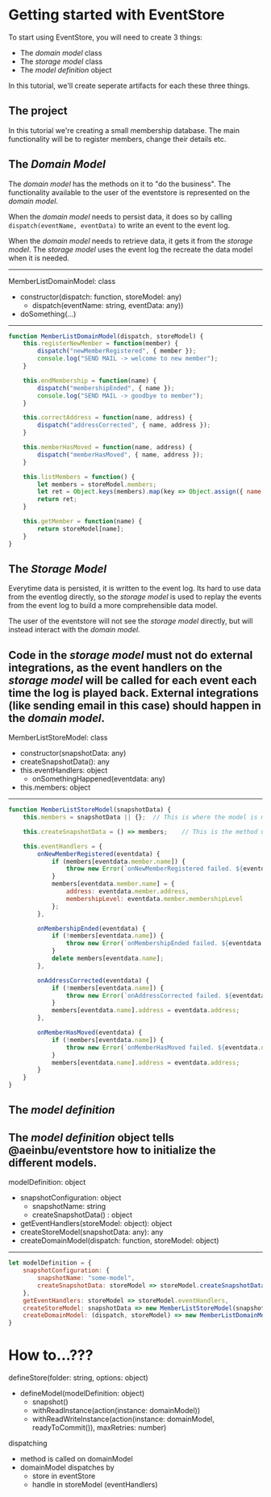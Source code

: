 # Getting started with EventStore
To start using EventStore, you will need to create 3 things:
- The _domain model_ class
- The _storage model_ class
- The _model definition_ object

In this tutorial, we'll create seperate artifacts for each these three things.

## The project
In this tutorial we're creating a small membership database. The main functionality will be to register members, change their details etc.

## The _Domain Model_
The _domain model_ has the methods on it to "do the business". The functionality available to the user of the eventstore is represented on the _domain model_.

When the _domain model_ needs to persist data, it does so by calling `dispatch(eventName, eventData)` to write an event to the event log.

When the _domain model_ needs to retrieve data, it gets it from the _storage model_. The _storage model_ uses the event log the recreate the data model when it is needed.

---
MemberListDomainModel: class
- constructor(dispatch: function, storeModel: any)
	- dispatch(eventName: string, eventData: any))
- doSomething(...)

---
```javascript
function MemberListDomainModel(dispatch, storeModel) {
	this.registerNewMember = function(member) {
		dispatch("newMemberRegistered", { member });
		console.log("SEND MAIL -> welcome to new member");
	}

	this.endMembership = function(name) {
		dispatch("membershipEnded", { name });
		console.log("SEND MAIL -> goodbye to member");
	}

	this.correctAddress = function(name, address) {
		dispatch("addressCorrected", { name, address });
	}

	this.memberHasMoved = function(name, address) {
		dispatch("memberHasMoved", { name, address });
	}

	this.listMembers = function() {
		let members = storeModel.members;
		let ret = Object.keys(members).map(key => Object.assign({ name: key }, members[key]));
		return ret;
	}

	this.getMember = function(name) {
		return storeModel[name];
	}
}
```

## The _Storage Model_
Everytime data is persisted, it is written to the event log. Its hard to use data from the eventlog directly, so the _storage model_ is used to replay the events from the event log to build a more comprehensible data model.

The user of the eventstore will not see the _storage model_ directly, but will instead interact with the _domain model_.

Code in the _storage model_ must not do external integrations, as the event handlers on the _storage model_ will be called for each event each time the log is played back. External integrations (like sending email in this case) should happen in the _domain model_.
---
MemberListStoreModel: class
- constructor(snapshotData: any)
- createSnapshotData(): any
- this.eventHandlers: object
	- onSomethingHappened(eventdata: any)
- this.members: object

---
```javascript
function MemberListStoreModel(snapshotData) {
	this.members = snapshotData || {};	// This is where the model is materialized!

	this.createSnapshotData = () => members;	// This is the method used to serialize to a snapshot. This method is the inverse of the above assignment of snapshotData

	this.eventHandlers = {
		onNewMemberRegistered(eventdata) {
			if (members[eventdata.member.name]) {
				throw new Error(`onNewMemberRegistered failed. ${eventdata.member.name} is already a member.`)
			}
			members[eventdata.member.name] = {
				address: eventdata.member.address,
				membershipLevel: eventdata.member.membershipLevel
			};
		},

		onMembershipEnded(eventdata) {
			if (!members[eventdata.name]) {
				throw new Error(`onMembershipEnded failed. ${eventdata.name} is not a member.`)
			}
			delete members[eventdata.name];
		},

		onAddressCorrected(eventdata) {
			if (!members[eventdata.name]) {
				throw new Error(`onAddressCorrected failed. ${eventdata.name} is not a member.`)
			}
			members[eventdata.name].address = eventdata.address;
		},

		onMemberHasMoved(eventdata) {
			if (!members[eventdata.name]) {
				throw new Error(`onMemberHasMoved failed. ${eventdata.name} is not a member.`)
			}
			members[eventdata.name].address = eventdata.address;
		}
	}
}
```

## The _model definition_
The _model definition_ object tells @aeinbu/eventstore how to initialize the different models.
---
modelDefinition: object
- snapshotConfiguration: object
	- snapshotName: string
	- createSnapshotData() : object
- getEventHandlers(storeModel: object): object
- createStoreModel(snapshotData: any): any
- createDomainModel(dispatch: function, storeModel: object)

---
```javascript
let modelDefinition = {
	snapshotConfiguration: {
		snapshotName: "some-model",
		createSnapshotData: storeModel => storeModel.createSnapshotData()
	},
	getEventHandlers: storeModel => storeModel.eventHandlers,
	createStoreModel: snapshotData => new MemberListStoreModel(snapshotData),
	createDomainModel: (dispatch, storeModel) => new MemberListDomainModel(dispatch, storeModel)
}
```

# How to...???

defineStore(folder: string, options: object)
- defineModel(modelDefinition: object)
	- snapshot()
	- withReadInstance(action(instance: domainModel))
	- withReadWriteInstance(action(instance: domainModel, readyToCommit()), maxRetries: number)



dispatching
- method is called on domainModel
- domainModel dispatches by
	- store in eventStore
	- handle in storeModel (eventHandlers)
